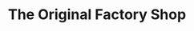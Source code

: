 ---
title: "The Original Factory Shop"
url: /porthmadog/the-original-factory-shop/
shop: department store
---